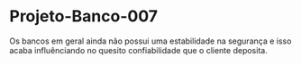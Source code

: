 # Projeto-Banco-007
Os bancos em geral ainda não possui uma estabilidade na segurança e isso acaba influênciando no quesito confiabilidade que o cliente deposita.
